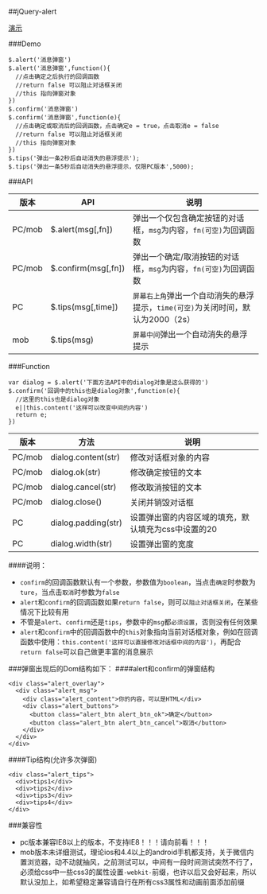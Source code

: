 ##jQuery-alert


[演示](https://lennonover.github.io/Jquery.--.js/alert/index.html)

###Demo


    $.alert('消息弹窗')
    $.alert('消息弹窗',function(){
      //点击确定之后执行的回调函数
      //return false 可以阻止对话框关闭
      //this 指向弹窗对象
    })
    $.confirm('消息弹窗')
    $.confirm('消息弹窗',function(e){
      //点击确定或取消后的回调函数，点击确定e = true，点击取消e = false
      //return false 可以阻止对话框关闭
      //this 指向弹窗对象
    })
    $.tips('弹出一条2秒后自动消失的悬浮提示');
    $.tips('弹出一条5秒后自动消失的悬浮提示，仅限PC版本',5000);


###API

|版本|API|说明|
|---|---|---|
|PC/mob|$.alert(msg[,fn])|弹出一个仅包含确定按钮的对话框，`msg`为内容，`fn(可空)`为回调函数|
|PC/mob|$.confirm(msg[,fn])|弹出一个确定/取消按钮的对话框，`msg`为内容，`fn(可空)`为回调函数|
|PC|$.tips(msg[,time])|`屏幕右上角`弹出一个自动消失的悬浮提示，`time(可空)`为关闭时间，默认为2000（2s）|
|mob|$.tips(msg)|`屏幕中间`弹出一个自动消失的悬浮提示|


###Function

    var dialog = $.alert('下面方法API中的dialog对象是这么获得的')
    $.confirm('回调中的this也是dialog对象',function(e){
      //这里的this也是dialog对象
      e||this.content('这样可以改变中间的内容')
      return e;
    })


|版本|方法|说明|
|---|---|---|
|PC/mob|dialog.content(str)|修改对话框对象的内容|
|PC/mob|dialog.ok(str)|修改确定按钮的文本|
|PC/mob|dialog.cancel(str)|修改取消按钮的文本|
|PC/mob|dialog.close()|关闭并销毁对话框|
|PC|dialog.padding(str)|设置弹出窗的内容区域的填充，默认填充为css中设置的20|
|PC|dialog.width(str)|设置弹出窗的宽度|


####说明：
- `confirm`的回调函数默认有一个参数，参数值为`boolean`，当点击`确定`时参数为`ture`，当点击`取消`时参数为`false`
- `alert`和`confirm`的回调函数如果`return false`，则可以`阻止对话框关闭`，在某些情况下比较有用
- 不管是`alert`、`confirm`还是`tips`，参数中的`msg`都`必须设置`，否则没有任何效果
- `alert`和`confirm`中的回调函数中的`this`对象指向当前对话框对象，例如在回调函数中使用：`this.content('这样可以直接修改对话框中间的内容')`，再配合`return false`可以自己做更丰富的消息展示

###弹窗出现后的Dom结构如下：
####alert和confirm的弹窗结构

    <div class="alert_overlay">
      <div class="alert_msg">
        <div class="alert_content">你的内容，可以是HTML</div>
        <div class="alert_buttons">
          <button class="alert_btn alert_btn_ok">确定</button>
          <button class="alert_btn alert_btn_cancel">取消</button>
        </div>
      </div>
    </div>

####Tip结构(允许多次弹窗)

    <div class="alert_tips">
      <div>tips1</div>
      <div>tips2</div>
      <div>tips3</div>
      <div>tips4</div>
    </div>


###兼容性
- pc版本兼容IE8以上的版本，不支持IE8！！！请向前看！！！
- mob版本未详细测试，理论ios和4.4以上的android手机都支持，关于微信内置浏览器，动不动就抽风，之前测试可以，中间有一段时间测试突然不行了，必须给css中一些css3的属性设置`-webkit-`前缀，也许以后又会好起来，所以默认没加上，如希望稳定兼容请自行在所有css3属性和动画前面添加前缀
